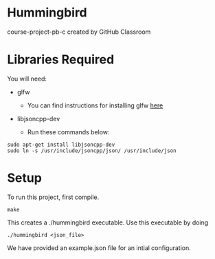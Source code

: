 # Hummingbird
course-project-pb-c created by GitHub Classroom

# Libraries Required
You will need:
- glfw
  - You can find instructions for installing glfw [here](https://www.glfw.org/download.html)

- libjsoncpp-dev
  - Run these commands below:

```
sudo apt-get install libjsoncpp-dev
sudo ln -s /usr/include/jsoncpp/json/ /usr/include/json
```

# Setup
To run this project, first compile. 
```
make
```
This creates a ./hummingbird executable. Use this executable by doing
```
./hummingbird <json_file>
```
We have provided an example.json file for an intial configuration. 